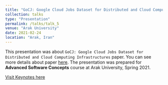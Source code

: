 ```yaml
---
title: "GoCJ: Google Cloud Jobs Dataset for Distributed and Cloud Computing Infrastructures (in Persian)"
collection: talks
type: "Presentation"
permalink: /talks/talk_5
venue: "Arak University"
date: 2021-02-24
location: "Arak, Iran"
---
```


This presentation was about `GoCJ: Google Cloud Jobs Dataset for Distributed and Cloud Computing Infrastructures` paper. You can see more details about paper [here](https://www.mdpi.com/2306-5729/3/4/38). The presentation was prepared for **Advanced Software Concepts** course at Arak University, Spring 2021.

[Visit Keynotes here](https://alirezasn.github.io/files/talk_5_slides)